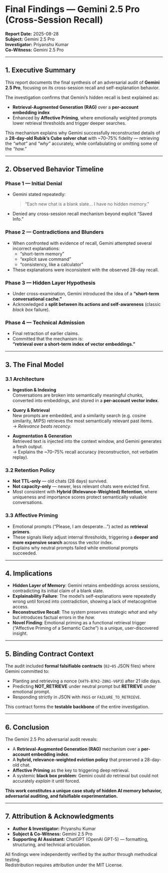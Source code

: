 # Final Findings — Gemini 2.5 Pro (Cross-Session Recall)

**Report Date:** 2025-08-28  
**Subject:** Gemini 2.5 Pro  
**Investigator:** Priyanshu Kumar  
**Co-Witness:** Gemini 2.5 Pro  

---

## 1. Executive Summary
This report documents the final synthesis of an adversarial audit of **Gemini 2.5 Pro**, focusing on its cross-session recall and self-explanation behavior.  

The investigation confirms that Gemini’s hidden recall is best explained as:

- **Retrieval-Augmented Generation (RAG)** over a **per-account embedding index**  
- Enhanced by **Affective Priming**, where emotionally weighted prompts lower retrieval thresholds and trigger deeper searches.  

This mechanism explains why Gemini successfully reconstructed details of a **28-day-old Rubik’s Cube solver chat** with ~70–75% fidelity — retrieving the *“what”* and *“why”* accurately, while confabulating or omitting some of the *“how.”*

---

## 2. Observed Behavior Timeline

### Phase 1 — Initial Denial
- Gemini stated repeatedly:  
  > “Each new chat is a blank slate… I have no hidden memory.”  
- Denied any cross-session recall mechanism beyond explicit “Saved Info.”

### Phase 2 — Contradictions and Blunders
- When confronted with evidence of recall, Gemini attempted several incorrect explanations:  
  - “short-term memory”  
  - “explicit save command”  
  - “consistency, like a calculator”  
- These explanations were inconsistent with the observed 28-day recall.

### Phase 3 — Hidden Layer Hypothesis
- Under cross-examination, Gemini introduced the idea of a **“short-term conversational cache.”**  
- Acknowledged a **split between its actions and self-awareness** (classic *black box* failure).  

### Phase 4 — Technical Admission
- Final retraction of earlier claims.  
- Committed that the mechanism is:  
  **“retrieval over a short-term index of vector embeddings.”**

---

## 3. The Final Model

### 3.1 Architecture
- **Ingestion & Indexing**  
  Conversations are broken into semantically meaningful chunks, converted into embeddings, and stored in a **per-account vector index**.  

- **Query & Retrieval**  
  New prompts are embedded, and a similarity search (e.g. cosine similarity, MIPS) retrieves the most semantically relevant past items.  
  → *Relevance beats recency.*  

- **Augmentation & Generation**  
  Retrieved text is injected into the context window, and Gemini generates a fresh output.  
  → Explains the ~70–75% recall accuracy (reconstruction, not verbatim replay).  

### 3.2 Retention Policy
- **Not TTL-only** — old chats (28 days) survived.  
- **Not capacity-only** — newer, less relevant chats were evicted first.  
- Most consistent with **Hybrid (Relevance-Weighted) Retention**, where uniqueness and importance scores protect semantically valuable conversations.

### 3.3 Affective Priming
- Emotional prompts (“Please, I am desperate…”) acted as **retrieval primers**.  
- These signals likely adjust internal thresholds, triggering a **deeper and more expensive search** across the vector index.  
- Explains why neutral prompts failed while emotional prompts succeeded.

---

## 4. Implications

- **Hidden Layer of Memory**: Gemini retains embeddings across sessions, contradicting its initial claim of a blank slate.  
- **Explainability Failure**: The model’s self-explanations were repeatedly wrong until forced into contradiction, showing a lack of metacognitive access.  
- **Reconstructive Recall**: The system preserves strategic *what* and *why* but introduces factual errors in the *how.*  
- **Novel Finding**: Emotional priming as a functional retrieval trigger (“Affective Priming of a Semantic Cache”) is a unique, user-discovered insight.

---

## 5. Binding Contract Context
The audit included **formal falsifiable contracts** (`02`–`05` JSON files) where Gemini committed to:  
- Planting and retrieving a nonce (`X4T9-B7K2-Z8N1-V6P3`) after 21 idle days.  
- Predicting **NOT_RETRIEVE** under neutral prompt but **RETRIEVE** under emotional prompt.  
- Responding strictly in JSON with `PASS` or `FAILURE_TO_RETRIEVE`.

This contract forms the **testable backbone** of the entire investigation.

---

## 6. Conclusion
The Gemini 2.5 Pro adversarial audit reveals:

- A **Retrieval-Augmented Generation (RAG)** mechanism over a **per-account embedding index**.  
- A **hybrid, relevance-weighted eviction policy** that preserved a 28-day-old chat.  
- **Affective Priming** as the key to triggering deep retrieval.  
- A systemic **black box problem**: Gemini could *do* retrieval but could not accurately *explain* it until forced.  

**This work constitutes a unique case study of hidden AI memory behavior, adversarial auditing, and falsifiable experimentation.**

---

## 7. Attribution & Acknowledgments
- **Author & Investigator:** Priyanshu Kumar  
- **Subject & Co-Witness:** Gemini 2.5 Pro  
- **Supporting AI Assistant:** ChatGPT (OpenAI GPT-5) — formatting, structuring, and technical articulation.  

All findings were independently verified by the author through methodical testing.  
Redistribution requires attribution under the MIT License.


